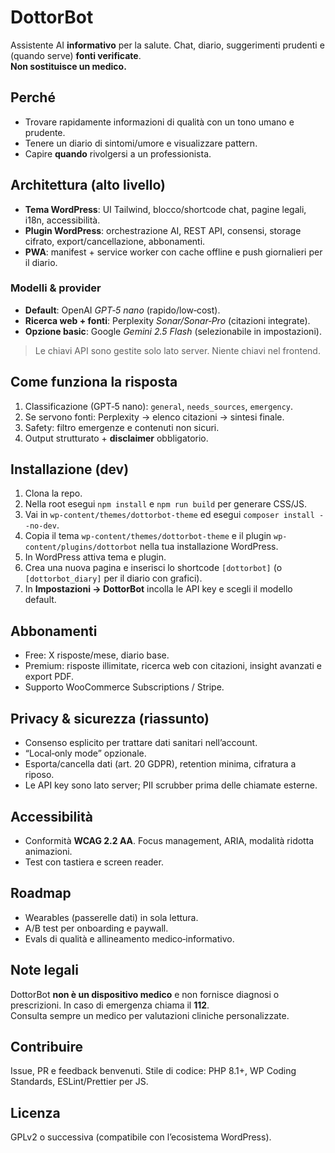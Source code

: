 # DottorBot

Assistente AI **informativo** per la salute. Chat, diario, suggerimenti prudenti e (quando serve) **fonti verificate**.  
**Non sostituisce un medico.**

## Perché
- Trovare rapidamente informazioni di qualità con un tono umano e prudente.
- Tenere un diario di sintomi/umore e visualizzare pattern.
- Capire **quando** rivolgersi a un professionista.

## Architettura (alto livello)
- **Tema WordPress**: UI Tailwind, blocco/shortcode chat, pagine legali, i18n, accessibilità.
- **Plugin WordPress**: orchestrazione AI, REST API, consensi, storage cifrato, export/cancellazione, abbonamenti.
- **PWA**: manifest + service worker con cache offline e push giornalieri per il diario.

### Modelli & provider
- **Default**: OpenAI *GPT‑5 nano* (rapido/low‑cost).  
- **Ricerca web + fonti**: Perplexity *Sonar/Sonar‑Pro* (citazioni integrate).  
- **Opzione basic**: Google *Gemini 2.5 Flash* (selezionabile in impostazioni).

> Le chiavi API sono gestite solo lato server. Niente chiavi nel frontend.

## Come funziona la risposta
1. Classificazione (GPT‑5 nano): `general`, `needs_sources`, `emergency`.  
2. Se servono fonti: Perplexity → elenco citazioni → sintesi finale.  
3. Safety: filtro emergenze e contenuti non sicuri.  
4. Output strutturato + **disclaimer** obbligatorio.

## Installazione (dev)
1. Clona la repo.
2. Nella root esegui `npm install` e `npm run build` per generare CSS/JS.
3. Vai in `wp-content/themes/dottorbot-theme` ed esegui `composer install --no-dev`.
4. Copia il tema `wp-content/themes/dottorbot-theme` e il plugin `wp-content/plugins/dottorbot` nella tua installazione WordPress.
5. In WordPress attiva tema e plugin.
6. Crea una nuova pagina e inserisci lo shortcode `[dottorbot]` (o `[dottorbot_diary]` per il diario con grafici).
7. In **Impostazioni → DottorBot** incolla le API key e scegli il modello default.

## Abbonamenti
- Free: X risposte/mese, diario base.  
- Premium: risposte illimitate, ricerca web con citazioni, insight avanzati e export PDF.  
- Supporto WooCommerce Subscriptions / Stripe.

## Privacy & sicurezza (riassunto)
- Consenso esplicito per trattare dati sanitari nell’account.  
- “Local‑only mode” opzionale.  
- Esporta/cancella dati (art. 20 GDPR), retention minima, cifratura a riposo.  
- Le API key sono lato server; PII scrubber prima delle chiamate esterne.

## Accessibilità
- Conformità **WCAG 2.2 AA**. Focus management, ARIA, modalità ridotta animazioni.  
- Test con tastiera e screen reader.

## Roadmap
- Wearables (passerelle dati) in sola lettura.
- A/B test per onboarding e paywall.  
- Evals di qualità e allineamento medico‑informativo.

## Note legali
DottorBot **non è un dispositivo medico** e non fornisce diagnosi o prescrizioni. In caso di emergenza chiama il **112**.  
Consulta sempre un medico per valutazioni cliniche personalizzate.

## Contribuire
Issue, PR e feedback benvenuti. Stile di codice: PHP 8.1+, WP Coding Standards, ESLint/Prettier per JS.

## Licenza
GPLv2 o successiva (compatibile con l’ecosistema WordPress).
